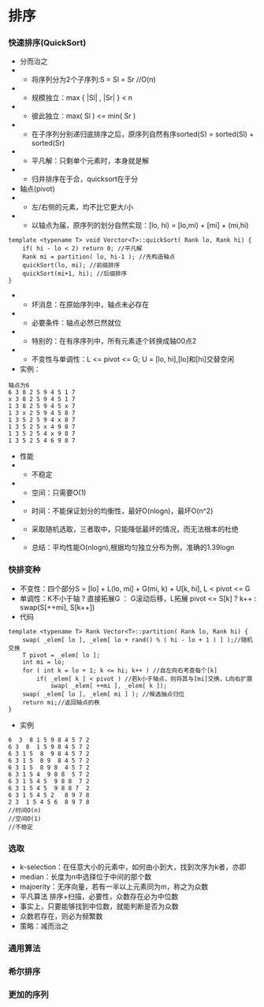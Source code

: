 # 排序
### 快速排序(QuickSort)
- 分而治之
- - 将序列分为2个子序列:S = Sl = Sr //O(n)
- - 规模独立：max { |Sl| , |Sr| } < n
- - 彼此独立：max( Sl ) <= min( Sr )
- - 在子序列分别递归底排序之后，原序列自然有序sorted(S) = sorted(Sl) + sorted(Sr)
- - 平凡解：只剩单个元素时，本身就是解
- - 归并排序在于合，quicksort在于分
- 轴点(pivot)
- - 左/右侧的元素，均不比它更大/小
- - 以轴点为届，原序列的划分自然实现：[lo, hi) = [lo,mi) + [mi] + (mi,hi)

```
template <typename T> void Verctor<T>::quickSort( Rank lo, Rank hi) {
	if( hi - lo < 2) return 0; //平凡解
	Rank mi = partition( lo, hi-1 ); //先构造轴点
	quickSort(lo, mi); //前缀排序
	quickSort(mi+1, hi); //后缀排序
} 
```
- - 坏消息：在原始序列中，轴点未必存在
- - 必要条件：轴点必然已然就位
- - 特别的：在有序序列中，所有元素逐个转换成轴00点2
- - 不变性与单调性：L <= pivot <= G; U = [lo, hi],[lo]和[hi]交替空闲
- 实例：

```
轴点为6
6 3 8 2 5 9 4 5 1 7
x 3 8 2 5 9 4 5 1 7
1 3 8 2 5 9 4 5 x 7
1 3 x 2 5 9 4 5 8 7
1 3 5 2 5 9 4 x 8 7
1 3 5 2 5 x 4 9 8 7
1 3 5 2 5 4 x 9 8 7
1 3 5 2 5 4 6 9 8 7
```
- 性能
- - 不稳定
- - 空间：只需要O(1)
- - 时间：不能保证划分的均衡性，最好O(nlogn)，最坏O(n^2)
- - 采取随机选取，三者取中，只能降低最坏的情况，而无法根本的杜绝
- - 总结：平均性能O(nlogn),根据均匀独立分布为例，准确的1.39logn

### 快排变种
- 不变性：四个部分S = [lo] + L(lo, mi] + G(mi, k) + U[k, hi], L < pivot <= G
- 单调性：K不小于轴 ? 直接拓展G ： G滚动后移，L拓展 pivot <= S[k] ? k++ : swap(S[++mi], S[k++])
- 代码

```
template <typename T> Rank Vector<T>::partition( Rank lo, Rank hi) {
	swap( _elem[ lo ], _elem[ lo + rand() % ( hi - lo + 1 ) ] );//随机交换
	T pivot = _elem[ lo ];
	int mi = lo;
	for ( int k = lo + 1; k <= hi; k++ ) //自左向右考查每个[k]
		if( _elem[ k ] < pivot ) //若k小于轴点，则将其与[mi]交换，L向右扩展
			swap( _elem[ ++mi ], _elem[ k ]);
	swap( _elem[ lo ], _elem[ mi ] ); //候选抽点归位
	return mi;//返回轴点的秩
} 
```
- 实例
```
6  3  8 1 5 9 8 4 5 7 2
6 3  8  1 5 9 8 4 5 7 2
6 3 1 5  8  9 8 4 5 7 2
6 3 1 5  8 9  8 4 5 7 2
6 3 1 5  8 9 8  4 5 7 2
6 3 1 5 4  9 8 8  5 7 2
6 3 1 5 4 5  9 8 8  7 2
6 3 1 5 4 5  9 8 8 7  2
6 3 1 5 4 5 2   8 9 7 8
2 3  1 5 4 5 6  8 9 7 8
//时间O(n)
//空间O(1)
//不稳定
```
### 选取
- k-selection：在任意大小的元素中，如何由小到大，找到次序为k者，亦即
- median：长度为n中选择位于中间的那个数
- majoerity：无序向量，若有一半以上元素同为m，称之为众数
- 平凡算法 排序+扫描，必要性，众数存在必为中位数
- 事实上，只要能够找到中位数，就能判断是否为众数
- 众数若存在，则必为频繁数
- 策略：减而治之

### 通用算法
### 希尔排序
### 更加的序列

